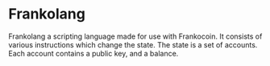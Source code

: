 # Frankolang
Frankolang a scripting language made for use with Frankocoin. It consists of
various instructions which change the state. The state is a set of accounts.
Each account contains a public key, and a balance.
